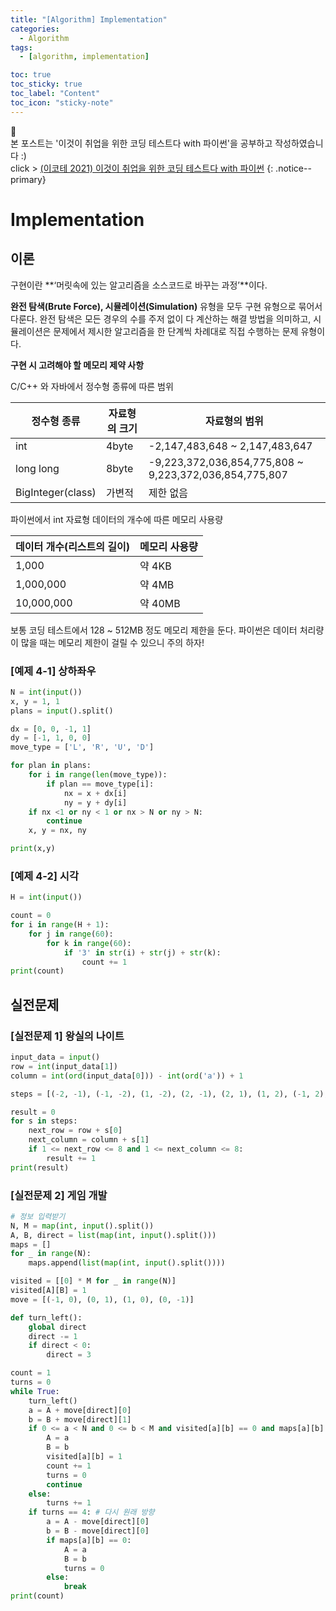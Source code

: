 ```yaml
---
title: "[Algorithm] Implementation"
categories:
  - Algorithm
tags:
  - [algorithm, implementation]

toc: true
toc_sticky: true
toc_label: "Content"
toc_icon: "sticky-note"
---
```


📣<br>
본 포스트는 '이것이 취업을 위한 코딩 테스트다 with 파이썬'을 공부하고 작성하였습니다 :)    
click > [(이코테 2021) 이것이 취업을 위한 코딩 테스트다 with 파이썬](https://www.youtube.com/watch?v=m-9pAwq1o3w)
{: .notice--primary}

# Implementation

## 이론

구현이란 **‘머릿속에 있는 알고리즘을 소스코드로 바꾸는 과정’**이다. 

**완전 탐색(Brute Force), 시뮬레이션(Simulation)** 유형을 모두 구현 유형으로 묶어서 다룬다. 완전 탐색은 모든 경우의 수를 주저 없이 다 계산하는 해결 방법을 의미하고, 시뮬레이션은 문제에서 제시한 알고리즘을 한 단계씩 차례대로 직접 수행하는 문제 유형이다. 

**구현 시 고려해야 할 메모리 제약 사항**

C/C++ 와 자바에서 정수형 종류에 따른 범위

| 정수형 종류 | 자료형의 크기 | 자료형의 범위 |
| --- | --- | --- |
| int | 4byte | -2,147,483,648 ~ 2,147,483,647 |
| long long | 8byte | -9,223,372,036,854,775,808 ~ 9,223,372,036,854,775,807 |
| BigInteger(class) | 가변적 | 제한 없음 |

파이썬에서 int 자료형 데이터의 개수에 따른 메모리 사용량

| 데이터 개수(리스트의 길이) | 메모리 사용량 |
| --- | --- |
| 1,000 | 약 4KB |
| 1,000,000 | 약 4MB |
| 10,000,000 | 약 40MB |

보통 코딩 테스트에서 128 ~ 512MB 정도 메모리 제한을 둔다. 파이썬은 데이터 처리량이 많을 때는 메모리 제한이 걸릴 수 있으니 주의 하자!

### [예제 4-1] 상하좌우

```python
N = int(input())
x, y = 1, 1
plans = input().split()

dx = [0, 0, -1, 1]
dy = [-1, 1, 0, 0]
move_type = ['L', 'R', 'U', 'D']

for plan in plans:
    for i in range(len(move_type)):
        if plan == move_type[i]:
            nx = x + dx[i]
            ny = y + dy[i]
    if nx <1 or ny < 1 or nx > N or ny > N:
        continue
    x, y = nx, ny

print(x,y)
```

### [예제 4-2] 시각

```python
H = int(input())

count = 0
for i in range(H + 1):
    for j in range(60):
        for k in range(60):
            if '3' in str(i) + str(j) + str(k):
                count += 1
print(count)
```

## 실전문제

### [실전문제 1] 왕실의 나이트

```python
input_data = input()
row = int(input_data[1])
column = int(ord(input_data[0])) - int(ord('a')) + 1

steps = [(-2, -1), (-1, -2), (1, -2), (2, -1), (2, 1), (1, 2), (-1, 2), (-2, 1)]

result = 0
for s in steps:
    next_row = row + s[0]
    next_column = column + s[1]
    if 1 <= next_row <= 8 and 1 <= next_column <= 8:
        result += 1
print(result)
```

### [실전문제 2] 게임 개발

```python
# 정보 입력받기
N, M = map(int, input().split())
A, B, direct = list(map(int, input().split()))
maps = []
for _ in range(N):
    maps.append(list(map(int, input().split())))

visited = [[0] * M for _ in range(N)]
visited[A][B] = 1
move = [(-1, 0), (0, 1), (1, 0), (0, -1)]

def turn_left():
    global direct
    direct -= 1
    if direct < 0:
        direct = 3

count = 1
turns = 0
while True:
    turn_left()
    a = A + move[direct][0]
    b = B + move[direct][1]
    if 0 <= a < N and 0 <= b < M and visited[a][b] == 0 and maps[a][b] == 0:
        A = a
        B = b
        visited[a][b] = 1
        count += 1
        turns = 0
        continue
    else:
        turns += 1
    if turns == 4: # 다시 원래 방향
        a = A - move[direct][0]
        b = B - move[direct][0]
        if maps[a][b] == 0:
            A = a
            B = b
            turns = 0
        else:
            break
print(count)
```